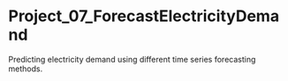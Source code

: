 # Project_07_ForecastElectricityDemand
Predicting electricity demand using different time series forecasting methods.

